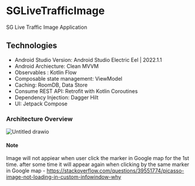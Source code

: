 # SGLiveTrafficImage
SG Live Traffic Image Application

## Technologies

* Android Studio Version: Android Studio Electric Eel | 2022.1.1
* Android Archiecture: Clean MVVM
* Observables : Kotlin Flow
* Composable state management: ViewModel
* Caching: RoomDB, Data Store
* Consume REST API: Retrofit with Kotlin Coroutines
* Dependency Injection: Dagger Hilt
* UI: Jetpack Compose

### Architecture Overview

![Untitled drawio](https://user-images.githubusercontent.com/11756630/218929374-aafc54c8-16fe-4bac-989d-877ca3c9f33b.png)

#### Note
Image will not appiear when user click the marker in Google map for the 1st time. after some time it will appear again when clicking by the same marker in Google map - https://stackoverflow.com/questions/39551774/picasso-image-not-loading-in-custom-infowindow-why
